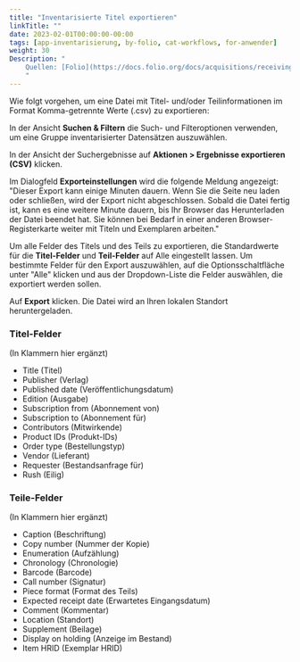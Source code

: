 ```yaml
---
title: "Inventarisierte Titel exportieren"
linkTitle: ""
date: 2023-02-01T00:00:00-00:00
tags: [app-inventarisierung, by-folio, cat-workflows, for-anwender]
weight: 30
Description: "
    Quellen: [Folio](https://docs.folio.org/docs/acquisitions/receiving/#exporting-search-results) & [GBV](https://info.gbv.de/display/FOLIOGBVEXTERN/Folio:+Inventarisierte+Titel+exportieren)
    "
---
```


Wie folgt vorgehen, um eine Datei mit Titel- und/oder Teilinformationen im Format Komma-getrennte Werte (.csv) zu exportieren:

In der Ansicht **Suchen & Filtern** die Such- und Filteroptionen verwenden, um eine Gruppe inventarisierter Datensätzen auszuwählen.

In der Ansicht der Suchergebnisse auf **Aktionen > Ergebnisse exportieren (CSV)** klicken.

Im Dialogfeld **Exporteinstellungen** wird die folgende Meldung angezeigt: "Dieser Export kann einige Minuten dauern. Wenn Sie die Seite neu laden oder schließen, wird der Export nicht abgeschlossen. Sobald die Datei fertig ist, kann es eine weitere Minute dauern, bis Ihr Browser das Herunterladen der Datei beendet hat. Sie können bei Bedarf in einer anderen Browser-Registerkarte weiter mit Titeln und Exemplaren arbeiten."

Um alle Felder des Titels und des Teils zu exportieren, die Standardwerte für die **Titel-Felder** und **Teil-Felder** auf Alle eingestellt lassen. Um bestimmte Felder für den Export auszuwählen, auf die Optionsschaltfläche unter "Alle" klicken und aus der Dropdown-Liste die Felder auswählen, die exportiert werden sollen.

Auf **Export** klicken. Die Datei wird an Ihren lokalen Standort heruntergeladen.

### Titel-Felder

(In Klammern hier ergänzt)

* Title (Titel)
* Publisher (Verlag)
* Published date (Veröffentlichungsdatum)
* Edition (Ausgabe)
* Subscription from (Abonnement von)
* Subscription to (Abonnement für)
* Contributors (Mitwirkende)
* Product IDs (Produkt-IDs)
* Order type (Bestellungstyp)
* Vendor (Lieferant)
* Requester (Bestandsanfrage für)
* Rush (Eilig)

### Teile-Felder

(In Klammern hier ergänzt)

* Caption (Beschriftung)
* Copy number (Nummer der Kopie)
* Enumeration (Aufzählung)
* Chronology (Chronologie)
* Barcode (Barcode)
* Call number (Signatur)
* Piece format (Format des Teils)
* Expected receipt date (Erwartetes Eingangsdatum)
* Comment (Kommentar)
* Location (Standort)
* Supplement (Beilage)
* Display on holding (Anzeige im Bestand)
* Item HRID (Exemplar HRID)
